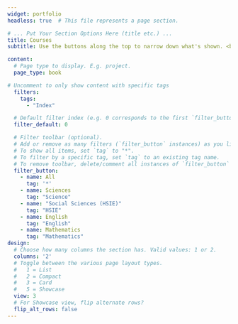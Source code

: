 ```yaml
---
widget: portfolio
headless: true  # This file represents a page section.

# ... Put Your Section Options Here (title etc.) ...
title: Courses
subtitle: Use the buttons along the top to narrow down what's shown. <br /> Can't find your subject? [Send us a request!](https://tally.so/r/w5dvQ3)

content:
  # Page type to display. E.g. project.
  page_type: book

# Uncomment to only show content with specific tags
  filters:
    tags:
      - "Index"

  # Default filter index (e.g. 0 corresponds to the first `filter_button` instance below)
  filter_default: 0

  # Filter toolbar (optional).
  # Add or remove as many filters (`filter_button` instances) as you like.
  # To show all items, set `tag` to "*".
  # To filter by a specific tag, set `tag` to an existing tag name.
  # To remove toolbar, delete/comment all instances of `filter_button` below.
  filter_button:
    - name: All
      tag: '*'
    - name: Sciences
      tag: "Science"
    - name: "Social Sciences (HSIE)"
      tag: "HSIE"
    - name: English
      tag: "English"
    - name: Mathematics
      tag: "Mathematics"
design:
  # Choose how many columns the section has. Valid values: 1 or 2.
  columns: '2'
  # Toggle between the various page layout types.
  #   1 = List
  #   2 = Compact  
  #   3 = Card
  #   5 = Showcase
  view: 3
  # For Showcase view, flip alternate rows?
  flip_alt_rows: false
---
```

